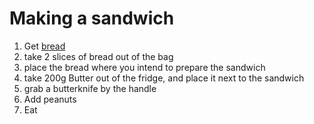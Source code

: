 # Making a sandwich

1. Get [bread](making_bread.md)
2. take 2 slices of bread out of the bag
3. place the bread where you intend to prepare the sandwich
4. take 200g Butter out of the fridge, and place it next to the sandwich
5. grab a butterknife by the handle
6. Add peanuts  
7. Eat
